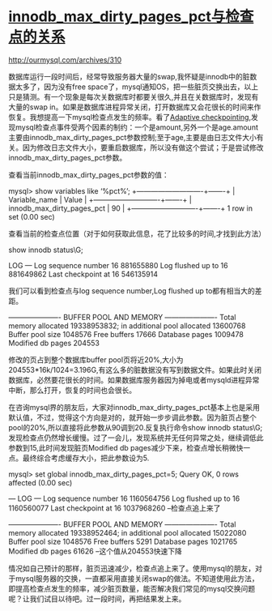 # [innodb_max_dirty_pages_pct与检查点的关系        ](https://www.cnblogs.com/zengkefu/p/5678122.html)             

 

http://ourmysql.com/archives/310

数据库运行一段时间后，经常导致服务器大量的swap,我怀疑是innodb中的脏数据太多了，因为没有free  space了，mysql通知OS，把一些脏页交换出去，以上只是猜测。有一个现象是每次关数据库时都要关很久,并且在关数据库时，发现有大量的swap in。如果是数据库进程异常关闭，打开数据库又会花很长的时间来作恢复。我想提高一下mysql检查点发生的频率。看了[Adaptive checkpointing](http://www.mysqlperformanceblog.com/2008/11/13/adaptive-checkpointing/),发现mysql检查点事件受两个因素的制约：一个是amount,另外一个是age.amount主要由innodb_max_dirty_pages_pct参数控制;至于age,主要是由日志文件大小有关。因为修改日志文件大小，要重启数据库，所以没有做这个尝试；于是尝试修改innodb_max_dirty_pages_pct参数。

查看当前innodb_max_dirty_pages_pct参数的值：

mysql> show variables like ‘%pct%’;
+—————————-+——-+
| Variable_name       | Value |
+—————————-+——-+
| innodb_max_dirty_pages_pct | 90  |
+—————————-+——-+
1 row in set (0.00 sec)

查看当前的检查点位置（对于如何获取此信息，花了比较多的时间,才找到此方法）

show innodb status\G;

LOG
—
Log sequence number 16 881655880
Log flushed up to  16 881649862
Last checkpoint at 16 546135914 

我们可以看到检查点与log sequence number,Log flushed up to都有相当大的差距。

———————-
BUFFER POOL AND MEMORY
———————-
Total memory allocated 19338953832; in additional pool allocated 13600768
Buffer pool size  1048576
Free buffers    17666
Database pages   1009478
Modified db pages 204553  

修改的页占到整个数据库buffer  pool页将近20%,大小为204553*16k/1024=3.196G,有这么多的脏数据没有写到数据文件。如果此时关闭数据库，必然要花很长的时间。如果数据库服务器因为掉电或者mysqld进程异常中断，那么打开，恢复的时间也会很长。

在咨询mysql界的朋友后，大家对innodb_max_dirty_pages_pct基本上也是采用默认值，不过，觉得这个方向是对的，就开始一步步调此参数。因为脏页占整个pool的20%,所以直接将此参数从90调到20.反复执行命令show innodb  status\G;发现检查点仍然增长缓慢。过了一会儿，发现系统并无任何异常之处，继续调低此参数到15,此时间发现脏页Modified db  pages减少下来，检查点增长稍微快一点。最终综合考虑缓存大小，把此参数设为5.

mysql> set global innodb_max_dirty_pages_pct=5;
Query OK, 0 rows affected (0.00 sec)

—
LOG
—
Log sequence number 16 1160564756
Log flushed up to  16 1160560077
Last checkpoint at 16 1037968260  –检查点追上来了

———————-
BUFFER POOL AND MEMORY
———————-
Total memory allocated 19338952464; in additional pool allocated 15022080
Buffer pool size  1048576
Free buffers    5291
Database pages   1021765
Modified db pages 61626     –这个值从204553快速下降

情况如自己预计的那样，脏页迅速减少，检查点追上来了。使用mysql的朋友，对于mysql服务器的交换，一直都采用直接关闭swap的做法。不知道使用此方法，即提高检查点发生的频率，减少脏页数量，能否解决我们常见的mysql交换问题呢？让我们试目以待吧。过一段时间，再把结果发上来。